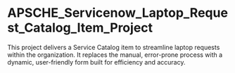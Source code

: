 # APSCHE_Servicenow_Laptop_Request_Catalog_Item_Project
This project delivers a Service Catalog item to streamline laptop requests within the organization. It replaces the manual, error-prone process with a dynamic, user-friendly form built for efficiency and accuracy.
